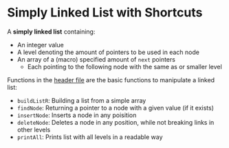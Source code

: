 # Simply Linked List with Shortcuts

A **simply linked list** containing:
- An integer value
- A level denoting the amount of pointers to be used in each node
- An array of a (macro) specified amount of `next` pointers 
  - Each pointing to the following node with the same as or smaller level

Functions in the [header file](https://github.com/fruit-bird/linked-list-shortcuts/blob/main/functions.h) are the basic functions to manipulate a linked list:
- `buildListR`: Building a list from a simple array
- `findNode`: Returning a pointer to a node with a given value (if it exists)
- `insertNode`: Inserts a node in any poisition
- `deleteNode`: Deletes a node in any position, while not breaking links in other levels
- `printAll`: Prints list with all levels in a readable way
